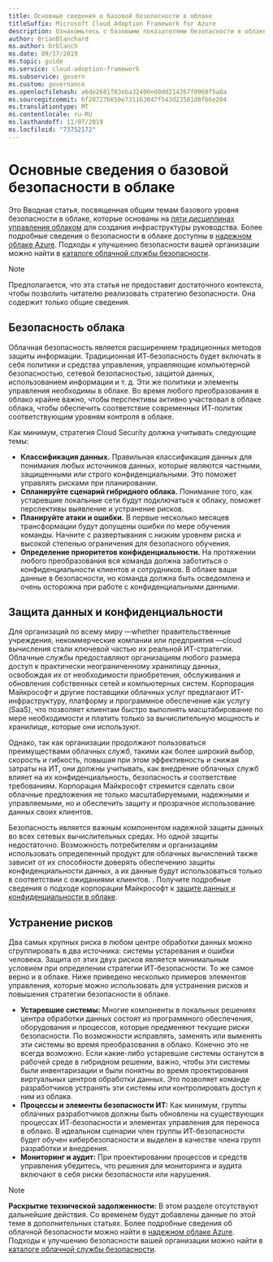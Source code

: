 ```yaml
---
title: Основные сведения о базовой безопасности в облаке
titleSuffix: Microsoft Cloud Adoption Framework for Azure
description: Ознакомьтесь с базовыми показателями безопасности в облаке.
author: BrianBlanchard
ms.author: brblanch
ms.date: 09/17/2019
ms.topic: guide
ms.service: cloud-adoption-framework
ms.subservice: govern
ms.custom: governance
ms.openlocfilehash: a6de2681f83eba32400ed0dd214267f0960f5a8a
ms.sourcegitcommit: 6f287276650e731163047f543d23581d8fb6e204
ms.translationtype: MT
ms.contentlocale: ru-RU
ms.lasthandoff: 11/07/2019
ms.locfileid: "73752172"
---
```

# <a name="understand-the-cloud-security-baseline"></a>Основные сведения о базовой безопасности в облаке

Это Вводная статья, посвященная общим темам базового уровня безопасности в облаке, которые основаны на [пяти дисциплинах управления облаком](../governance-disciplines.md) для создания инфраструктуры руководства. Более подробные сведения о безопасности в облаке доступны в [надежном облаке Azure](https://azure.microsoft.com/overview/trusted-cloud). Подходы к улучшению безопасности вашей организации можно найти в [каталоге облачной службы безопасности](https://www.microsoft.com/security/information-protection).

> [!NOTE]
> Предполагается, что эта статья не предоставит достаточного контекста, чтобы позволить читателю реализовать стратегию безопасности. Она содержит только общие сведения.

## <a name="cloud-security"></a>Безопасность облака

Облачная безопасность является расширением традиционных методов защиты информации. Традиционная ИТ-безопасность будет включать в себя политики и средства управления, управляющие компьютерной безопасностью, сетевой безопасностью, защитой данных, использованием информации и т. д. Эти же политики и элементы управления необходимы в облаке. Во время любого преобразования в облако крайне важно, чтобы перспективы активно участвовал в облаке облака, чтобы обеспечить соответствие современных ИТ-политик соответствующим уровням контроля в облаке.

Как минимум, стратегия Cloud Security должна учитывать следующие темы:

- **Классификация данных.** Правильная классификация данных для понимания любых источников данных, которые являются частными, защищенными или строго конфиденциальными. Это поможет управлять рисками при планировании.
- **Спланируйте сценарий гибридного облака.** Понимание того, как устаревшие локальные сети будут подключаться к облаку, поможет перспективы выявление и устранение рисков.
- **Планируйте атаки и ошибки.** В первые несколько месяцев трансформации будут допущены ошибки по мере обучения команды. Начните с развертывания с низким уровнем риска и высокой степенью ограничения для безопасного обучения.
- **Определение приоритетов конфиденциальности.** На протяжении любого преобразования вся команда должна заботиться о конфиденциальности клиентов и сотрудников. В облаке ваши данные в безопасности, но команда должна быть осведомлена и очень осторожна при работе с конфиденциальными данными.

## <a name="protecting-data-and-privacy"></a>Защита данных и конфиденциальности

Для организаций по всему миру &mdash;whether правительственные учреждения, некоммерческие компании или предприятия &mdash;cloud вычисления стали ключевой частью их реальной ИТ-стратегии. Облачные службы предоставляют организациям любого размера доступ к практически неограниченному хранилищу данных, освобождая их от необходимости приобретения, обслуживания и обновления собственных сетей и компьютерных систем. Корпорация Майкрософт и другие поставщики облачных услуг предлагают ИТ-инфраструктуру, платформу и программное обеспечение как услугу (SaaS), что позволяет клиентам быстро выполнять масштабирование по мере необходимости и платить только за вычислительную мощность и хранилище, которые они используют.

Однако, так как организации продолжают пользоваться преимуществами облачных служб, такими как более широкий выбор, скорость и гибкость, повышая при этом эффективность и снижая затраты на ИТ, они должны учитывать, как внедрение облачных служб влияет на их конфиденциальность, безопасность и соответствие требованиям. Корпорация Майкрософт стремится сделать свои облачные предложения не только масштабируемыми, надежными и управляемыми, но и обеспечить защиту и прозрачное использование данных своих клиентов.

Безопасность является важным компонентом надежной защиты данных во всех сетевых вычислительных средах. Но одной защиты недостаточно. Возможность потребителям и организациям использовать определенный продукт для облачных вычислений также зависит от их способности доверять обеспечению защиты конфиденциальности данных, а их данные будут использоваться только в соответствии с ожиданиями клиентов. . Получите подробные сведения о подходе корпорации Майкрософт к [защите данных и конфиденциальности в облаке](https://go.microsoft.com/fwlink/?LinkId=808242&clcid=0x409).

## <a name="risk-mitigation"></a>Устранение рисков

Два самых крупных риска в любом центре обработки данных можно сгруппировать в два источника: системы устаревания и ошибки человека. Защита от этих двух рисков является минимальным условием при определении стратегии ИТ-безопасности. То же самое верно и в облаке. Ниже приведено несколько примеров элементов управления, которые можно использовать для устранения рисков и повышения стратегии безопасности в облаке.

- **Устаревшие системы:** Многие компоненты в локальных решениях центра обработки данных состоят из программного обеспечения, оборудования и процессов, которые предменяют текущие риски безопасности. По возможности исправлять, заменять или выменять эти системы во время преобразования в облако. Конечно это не всегда возможно. Если какие-либо устаревшие системы останутся в рабочей среде в гибридном решении, важно, чтобы эти системы были инвентаризации и были понятны во время проектирования виртуальных центров обработки данных. Это позволяет команде разработчиков устранять эти системы или контролировать доступ к ним из облака.
- **Процессы и элементы безопасности ИТ:** Как минимум, группы облачных разработчиков должны быть обновлены на существующих процессах ИТ-безопасности и элементах управления для переноса в облако. В идеальном сценарии член группы ИТ-безопасности будет обучен кибербезопасности и выделен в качестве члена групп разработки и внедрения.
- **Мониторинг и аудит:** При проектировании процессов и средств управления убедитесь, что решения для мониторинга и аудита включают в себя риски безопасности или нарушения.

> [!NOTE]
> **Раскрытие технической задолженности:** В этом разделе отсутствуют дальнейшие действия. Со временем будут добавлены данные по этой теме в дополнительных статьях. Более подробные сведения об облачной безопасности можно найти в [надежном облаке Azure](https://azure.microsoft.com/overview/trusted-cloud). Подходы к улучшению безопасности вашей организации можно найти в [каталоге облачной службы безопасности](https://www.microsoft.com/security/information-protection).
